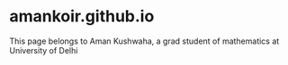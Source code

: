 # amankoir.github.io
This page belongs to Aman Kushwaha, a grad student of mathematics at University of Delhi
